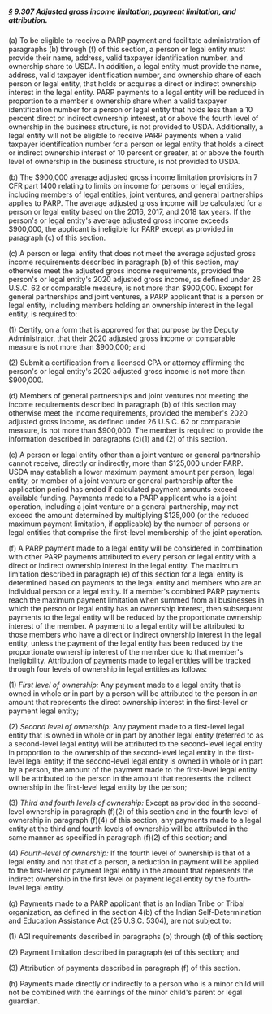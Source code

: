 ##### § 9.307 Adjusted gross income limitation, payment limitation, and attribution. #####

(a) To be eligible to receive a PARP payment and facilitate administration of paragraphs (b) through (f) of this section, a person or legal entity must provide their name, address, valid taxpayer identification number, and ownership share to USDA. In addition, a legal entity must provide the name, address, valid taxpayer identification number, and ownership share of each person or legal entity, that holds or acquires a direct or indirect ownership interest in the legal entity. PARP payments to a legal entity will be reduced in proportion to a member's ownership share when a valid taxpayer identification number for a person or legal entity that holds less than a 10 percent direct or indirect ownership interest, at or above the fourth level of ownership in the business structure, is not provided to USDA. Additionally, a legal entity will not be eligible to receive PARP payments when a valid taxpayer identification number for a person or legal entity that holds a direct or indirect ownership interest of 10 percent or greater, at or above the fourth level of ownership in the business structure, is not provided to USDA.

(b) The $900,000 average adjusted gross income limitation provisions in 7 CFR part 1400 relating to limits on income for persons or legal entities, including members of legal entities, joint ventures, and general partnerships applies to PARP. The average adjusted gross income will be calculated for a person or legal entity based on the 2016, 2017, and 2018 tax years. If the person's or legal entity's average adjusted gross income exceeds $900,000, the applicant is ineligible for PARP except as provided in paragraph (c) of this section.

(c) A person or legal entity that does not meet the average adjusted gross income requirements described in paragraph (b) of this section, may otherwise meet the adjusted gross income requirements, provided the person's or legal entity's 2020 adjusted gross income, as defined under 26 U.S.C. 62 or comparable measure, is not more than $900,000. Except for general partnerships and joint ventures, a PARP applicant that is a person or legal entity, including members holding an ownership interest in the legal entity, is required to:

(1) Certify, on a form that is approved for that purpose by the Deputy Administrator, that their 2020 adjusted gross income or comparable measure is not more than $900,000; and

(2) Submit a certification from a licensed CPA or attorney affirming the person's or legal entity's 2020 adjusted gross income is not more than $900,000.

(d) Members of general partnerships and joint ventures not meeting the income requirements described in paragraph (b) of this section may otherwise meet the income requirements, provided the member's 2020 adjusted gross income, as defined under 26 U.S.C. 62 or comparable measure, is not more than $900,000. The member is required to provide the information described in paragraphs (c)(1) and (2) of this section.

(e) A person or legal entity other than a joint venture or general partnership cannot receive, directly or indirectly, more than $125,000 under PARP. USDA may establish a lower maximum payment amount per person, legal entity, or member of a joint venture or general partnership after the application period has ended if calculated payment amounts exceed available funding. Payments made to a PARP applicant who is a joint operation, including a joint venture or a general partnership, may not exceed the amount determined by multiplying $125,000 (or the reduced maximum payment limitation, if applicable) by the number of persons or legal entities that comprise the first-level membership of the joint operation.

(f) A PARP payment made to a legal entity will be considered in combination with other PARP payments attributed to every person or legal entity with a direct or indirect ownership interest in the legal entity. The maximum limitation described in paragraph (e) of this section for a legal entity is determined based on payments to the legal entity and members who are an individual person or a legal entity. If a member's combined PARP payments reach the maximum payment limitation when summed from all businesses in which the person or legal entity has an ownership interest, then subsequent payments to the legal entity will be reduced by the proportionate ownership interest of the member. A payment to a legal entity will be attributed to those members who have a direct or indirect ownership interest in the legal entity, unless the payment of the legal entity has been reduced by the proportionate ownership interest of the member due to that member's ineligibility. Attribution of payments made to legal entities will be tracked through four levels of ownership in legal entities as follows:

(1) *First level of ownership:* Any payment made to a legal entity that is owned in whole or in part by a person will be attributed to the person in an amount that represents the direct ownership interest in the first-level or payment legal entity;

(2) *Second level of ownership:* Any payment made to a first-level legal entity that is owned in whole or in part by another legal entity (referred to as a second-level legal entity) will be attributed to the second-level legal entity in proportion to the ownership of the second-level legal entity in the first-level legal entity; if the second-level legal entity is owned in whole or in part by a person, the amount of the payment made to the first-level legal entity will be attributed to the person in the amount that represents the indirect ownership in the first-level legal entity by the person;

(3) *Third and fourth levels of ownership:* Except as provided in the second-level ownership in paragraph (f)(2) of this section and in the fourth level of ownership in paragraph (f)(4) of this section, any payments made to a legal entity at the third and fourth levels of ownership will be attributed in the same manner as specified in paragraph (f)(2) of this section; and

(4) *Fourth-level of ownership:* If the fourth level of ownership is that of a legal entity and not that of a person, a reduction in payment will be applied to the first-level or payment legal entity in the amount that represents the indirect ownership in the first level or payment legal entity by the fourth-level legal entity.

(g) Payments made to a PARP applicant that is an Indian Tribe or Tribal organization, as defined in the section 4(b) of the Indian Self-Determination and Education Assistance Act (25 U.S.C. 5304), are not subject to:

(1) AGI requirements described in paragraphs (b) through (d) of this section;

(2) Payment limitation described in paragraph (e) of this section; and

(3) Attribution of payments described in paragraph (f) of this section.

(h) Payments made directly or indirectly to a person who is a minor child will not be combined with the earnings of the minor child's parent or legal guardian.